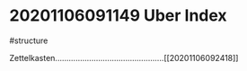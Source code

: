 # 20201106091149 Uber Index
#structure

Zettelkasten................................................[[20201106092418]]
